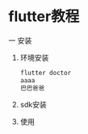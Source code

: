 

# flutter教程

一 安装

1. 环境安装

   ```perl
   flutter doctor
   aaaa
   巴巴爸爸
   ```

    

2. sdk安装

3. 使用
